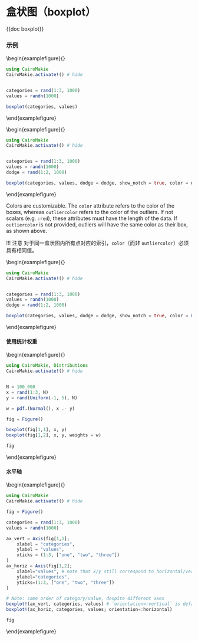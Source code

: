 # 盒状图（boxplot）

{{doc boxplot}}

### 示例

\begin{examplefigure}{}

```julia
using CairoMakie
CairoMakie.activate!() # hide


categories = rand(1:3, 1000)
values = randn(1000)

boxplot(categories, values)
```

\end{examplefigure}

\begin{examplefigure}{}

```julia
using CairoMakie
CairoMakie.activate!() # hide


categories = rand(1:3, 1000)
values = randn(1000)
dodge = rand(1:2, 1000)

boxplot(categories, values, dodge = dodge, show_notch = true, color = dodge)
```

\end{examplefigure}

Colors are customizable. The `color` attribute refers to the color of the boxes, whereas
`outliercolor` refers to the color of the outliers. If not scalars (e.g. `:red`), these attributes
must have the length of the data. If `outliercolor` is not provided, outliers will have the
same color as their box, as shown above.

!!! 注意
对于同一盒状图内所有点对应的索引，`color`（而非 `outliercolor`）必须具有相同值。

\begin{examplefigure}{}

```julia
using CairoMakie
CairoMakie.activate!() # hide


categories = rand(1:3, 1000)
values = randn(1000)
dodge = rand(1:2, 1000)

boxplot(categories, values, dodge = dodge, show_notch = true, color = map(d->d==1 ? :blue : :red, dodge) , outliercolor = rand([:red, :green, :blue, :black, :yellow], 1000))
```

\end{examplefigure}

#### 使用统计权重

\begin{examplefigure}{}

```julia
using CairoMakie, Distributions
CairoMakie.activate!() # hide


N = 100_000
x = rand(1:3, N)
y = rand(Uniform(-1, 5), N)

w = pdf.(Normal(), x .- y)

fig = Figure()

boxplot(fig[1,1], x, y)
boxplot(fig[1,2], x, y, weights = w)

fig
```

\end{examplefigure}

#### 水平轴

\begin{examplefigure}{}

```julia
using CairoMakie
CairoMakie.activate!() # hide

fig = Figure()

categories = rand(1:3, 1000)
values = randn(1000)

ax_vert = Axis(fig[1,1];
    xlabel = "categories",
    ylabel = "values",
    xticks = (1:3, ["one", "two", "three"])
)
ax_horiz = Axis(fig[1,2];
    xlabel="values", # note that x/y still correspond to horizontal/vertical axes respectively
    ylabel="categories",
    yticks=(1:3, ["one", "two", "three"])
)

# Note: same order of category/value, despite different axes
boxplot!(ax_vert, categories, values) # `orientation=:vertical` is default
boxplot!(ax_horiz, categories, values; orientation=:horizontal)

fig
```

\end{examplefigure}
